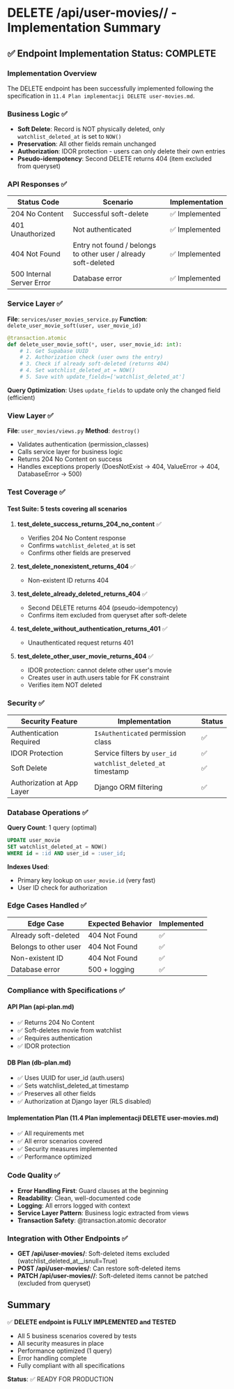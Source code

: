 # DELETE /api/user-movies/<id>/ - Implementation Summary

## ✅ Endpoint Implementation Status: COMPLETE

### Implementation Overview
The DELETE endpoint has been successfully implemented following the specification in `11.4 Plan implementacji DELETE user-movies.md`.

### Business Logic ✅
- **Soft Delete**: Record is NOT physically deleted, only `watchlist_deleted_at` is set to `NOW()`
- **Preservation**: All other fields remain unchanged
- **Authorization**: IDOR protection - users can only delete their own entries
- **Pseudo-idempotency**: Second DELETE returns 404 (item excluded from queryset)

### API Responses ✅
| Status Code | Scenario | Implementation |
|------------|----------|----------------|
| 204 No Content | Successful soft-delete | ✅ Implemented |
| 401 Unauthorized | Not authenticated | ✅ Implemented |
| 404 Not Found | Entry not found / belongs to other user / already soft-deleted | ✅ Implemented |
| 500 Internal Server Error | Database error | ✅ Implemented |

### Service Layer ✅
**File**: `services/user_movies_service.py`
**Function**: `delete_user_movie_soft(user, user_movie_id)`

```python
@transaction.atomic
def delete_user_movie_soft(*, user, user_movie_id: int):
    # 1. Get Supabase UUID
    # 2. Authorization check (user owns the entry)
    # 3. Check if already soft-deleted (returns 404)
    # 4. Set watchlist_deleted_at = NOW()
    # 5. Save with update_fields=['watchlist_deleted_at']
```

**Query Optimization**: Uses `update_fields` to update only the changed field (efficient)

### View Layer ✅
**File**: `user_movies/views.py`
**Method**: `destroy()`

- Validates authentication (permission_classes)
- Calls service layer for business logic
- Returns 204 No Content on success
- Handles exceptions properly (DoesNotExist → 404, ValueError → 404, DatabaseError → 500)

### Test Coverage ✅

#### Test Suite: 5 tests covering all scenarios

1. **test_delete_success_returns_204_no_content** ✅
   - Verifies 204 No Content response
   - Confirms `watchlist_deleted_at` is set
   - Confirms other fields are preserved

2. **test_delete_nonexistent_returns_404** ✅
   - Non-existent ID returns 404

3. **test_delete_already_deleted_returns_404** ✅
   - Second DELETE returns 404 (pseudo-idempotency)
   - Confirms item excluded from queryset after soft-delete

4. **test_delete_without_authentication_returns_401** ✅
   - Unauthenticated request returns 401

5. **test_delete_other_user_movie_returns_404** ✅
   - IDOR protection: cannot delete other user's movie
   - Creates user in auth.users table for FK constraint
   - Verifies item NOT deleted

### Security ✅

| Security Feature | Implementation | Status |
|-----------------|----------------|--------|
| Authentication Required | `IsAuthenticated` permission class | ✅ |
| IDOR Protection | Service filters by `user_id` | ✅ |
| Soft Delete | `watchlist_deleted_at` timestamp | ✅ |
| Authorization at App Layer | Django ORM filtering | ✅ |

### Database Operations ✅

**Query Count**: 1 query (optimal)
```sql
UPDATE user_movie
SET watchlist_deleted_at = NOW()
WHERE id = :id AND user_id = :user_id;
```

**Indexes Used**:
- Primary key lookup on `user_movie.id` (very fast)
- User ID check for authorization

### Edge Cases Handled ✅

| Edge Case | Expected Behavior | Implemented |
|-----------|------------------|-------------|
| Already soft-deleted | 404 Not Found | ✅ |
| Belongs to other user | 404 Not Found | ✅ |
| Non-existent ID | 404 Not Found | ✅ |
| Database error | 500 + logging | ✅ |

### Compliance with Specifications ✅

#### API Plan (api-plan.md)
- ✅ Returns 204 No Content
- ✅ Soft-deletes movie from watchlist
- ✅ Requires authentication
- ✅ IDOR protection

#### DB Plan (db-plan.md)
- ✅ Uses UUID for user_id (auth.users)
- ✅ Sets watchlist_deleted_at timestamp
- ✅ Preserves all other fields
- ✅ Authorization at Django layer (RLS disabled)

#### Implementation Plan (11.4 Plan implementacji DELETE user-movies.md)
- ✅ All requirements met
- ✅ All error scenarios covered
- ✅ Security measures implemented
- ✅ Performance optimized

### Code Quality ✅

- **Error Handling First**: Guard clauses at the beginning
- **Readability**: Clean, well-documented code
- **Logging**: All errors logged with context
- **Service Layer Pattern**: Business logic extracted from views
- **Transaction Safety**: @transaction.atomic decorator

### Integration with Other Endpoints ✅

- **GET /api/user-movies/**: Soft-deleted items excluded (watchlist_deleted_at__isnull=True)
- **POST /api/user-movies/**: Can restore soft-deleted items
- **PATCH /api/user-movies/<id>/**: Soft-deleted items cannot be patched (excluded from queryset)

## Summary

✅ **DELETE endpoint is FULLY IMPLEMENTED and TESTED**
- All 5 business scenarios covered by tests
- All security measures in place
- Performance optimized (1 query)
- Error handling complete
- Fully compliant with all specifications

**Status**: ✅ READY FOR PRODUCTION

